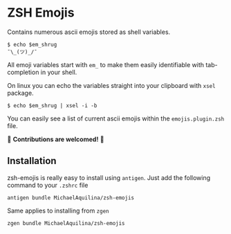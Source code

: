 ZSH Emojis
==========

Contains numerous ascii emojis stored as shell variables.

```
$ echo $em_shrug
¯\_(ツ)_/¯
```

All emoji variables start with `em_` to make them easily identifiable with tab-completion in your shell.

On linux you can echo the variables straight into your clipboard with `xsel` package.

```
$ echo $em_shrug | xsel -i -b
```

You can easily see a list of current ascii emojis within the `emojis.plugin.zsh` file.

:tada: **Contributions are welcomed!** :tada:

Installation
------------

zsh-emojis is really easy to install using `antigen`. Just add the following command to your `.zshrc` file

```
antigen bundle MichaelAquilina/zsh-emojis
```

Same applies to installing from `zgen`

```
zgen bundle MichaelAquilina/zsh-emojis
```

